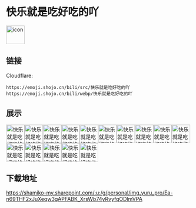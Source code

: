 # 快乐就是吃好吃的吖
<img src="https://emoji.shojo.cn/bili/src/快乐就是吃好吃的吖/icon.png" width="50" height="50" alt="icon">

## 链接
Cloudflare:
```
https://emoji.shojo.cn/bili/src/快乐就是吃好吃的吖
https://emoji.shojo.cn/bili/webp/快乐就是吃好吃的吖
```
## 展示
<img src="https://emoji.shojo.cn/bili/src/快乐就是吃好吃的吖/快乐就是吃好吃的吖-喜欢.png" width="50" height="50" alt="快乐就是吃好吃的吖-喜欢"><img src="https://emoji.shojo.cn/bili/src/快乐就是吃好吃的吖/快乐就是吃好吃的吖-奶茶.png" width="50" height="50" alt="快乐就是吃好吃的吖-奶茶"><img src="https://emoji.shojo.cn/bili/src/快乐就是吃好吃的吖/快乐就是吃好吃的吖-满脸问号.png" width="50" height="50" alt="快乐就是吃好吃的吖-满脸问号"><img src="https://emoji.shojo.cn/bili/src/快乐就是吃好吃的吖/快乐就是吃好吃的吖-你好.png" width="50" height="50" alt="快乐就是吃好吃的吖-你好"><img src="https://emoji.shojo.cn/bili/src/快乐就是吃好吃的吖/快乐就是吃好吃的吖-别烦我.png" width="50" height="50" alt="快乐就是吃好吃的吖-别烦我"><img src="https://emoji.shojo.cn/bili/src/快乐就是吃好吃的吖/快乐就是吃好吃的吖-在忙.png" width="50" height="50" alt="快乐就是吃好吃的吖-在忙"><img src="https://emoji.shojo.cn/bili/src/快乐就是吃好吃的吖/快乐就是吃好吃的吖-划水.png" width="50" height="50" alt="快乐就是吃好吃的吖-划水"><img src="https://emoji.shojo.cn/bili/src/快乐就是吃好吃的吖/快乐就是吃好吃的吖-谢谢.png" width="50" height="50" alt="快乐就是吃好吃的吖-谢谢"><img src="https://emoji.shojo.cn/bili/src/快乐就是吃好吃的吖/快乐就是吃好吃的吖-几斤几两.png" width="50" height="50" alt="快乐就是吃好吃的吖-几斤几两"><img src="https://emoji.shojo.cn/bili/src/快乐就是吃好吃的吖/快乐就是吃好吃的吖-震惊.png" width="50" height="50" alt="快乐就是吃好吃的吖-震惊"><img src="https://emoji.shojo.cn/bili/src/快乐就是吃好吃的吖/快乐就是吃好吃的吖-突然出现.png" width="50" height="50" alt="快乐就是吃好吃的吖-突然出现"><img src="https://emoji.shojo.cn/bili/src/快乐就是吃好吃的吖/快乐就是吃好吃的吖-点赞.png" width="50" height="50" alt="快乐就是吃好吃的吖-点赞"><img src="https://emoji.shojo.cn/bili/src/快乐就是吃好吃的吖/快乐就是吃好吃的吖-等消息.png" width="50" height="50" alt="快乐就是吃好吃的吖-等消息"><img src="https://emoji.shojo.cn/bili/src/快乐就是吃好吃的吖/快乐就是吃好吃的吖-干杯.png" width="50" height="50" alt="快乐就是吃好吃的吖-干杯"><img src="https://emoji.shojo.cn/bili/src/快乐就是吃好吃的吖/快乐就是吃好吃的吖-瑟瑟发抖.png" width="50" height="50" alt="快乐就是吃好吃的吖-瑟瑟发抖">

## 下载地址

https://shamiko-my.sharepoint.com/:u:/g/personal/img_yuru_pro/Ea-n69THF2xJuXeqw3gAPFABK_XrsWb74yRvyfqODlmVPA